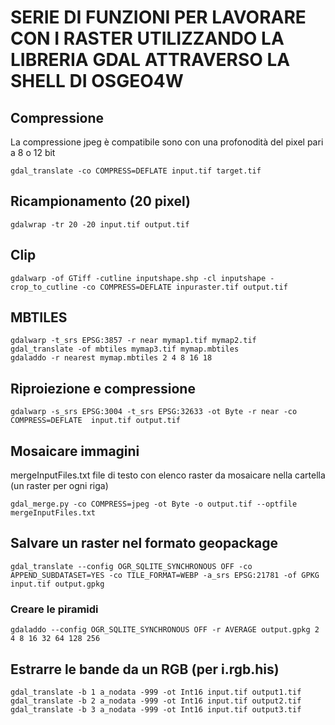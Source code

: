 # SERIE DI FUNZIONI PER LAVORARE CON I RASTER UTILIZZANDO LA LIBRERIA GDAL ATTRAVERSO LA SHELL DI OSGEO4W
## Compressione
La compressione jpeg è compatibile sono con una profonodità del pixel pari a 8 o 12 bit
```
gdal_translate -co COMPRESS=DEFLATE input.tif target.tif
```

## Ricampionamento (20 pixel)
```
gdalwrap -tr 20 -20 input.tif output.tif
```

## Clip
```
gdalwarp -of GTiff -cutline inputshape.shp -cl inputshape -crop_to_cutline -co COMPRESS=DEFLATE inpuraster.tif output.tif
```

## MBTILES
```
gdalwarp -t_srs EPSG:3857 -r near mymap1.tif mymap2.tif
gdal_translate -of mbtiles mymap3.tif mymap.mbtiles
gdaladdo -r nearest mymap.mbtiles 2 4 8 16 18
```

## Riproiezione e compressione
```
gdalwarp -s_srs EPSG:3004 -t_srs EPSG:32633 -ot Byte -r near -co COMPRESS=DEFLATE  input.tif output.tif
```

## Mosaicare immagini
mergeInputFiles.txt file di testo con elenco raster da mosaicare nella cartella (un raster per ogni riga)
```
gdal_merge.py -co COMPRESS=jpeg -ot Byte -o output.tif --optfile mergeInputFiles.txt
```
## Salvare un raster nel formato geopackage
```
gdal_translate --config OGR_SQLITE_SYNCHRONOUS OFF -co  APPEND_SUBDATASET=YES -co TILE_FORMAT=WEBP -a_srs EPSG:21781 -of GPKG input.tif output.gpkg
```
### Creare le piramidi
```
gdaladdo --config OGR_SQLITE_SYNCHRONOUS OFF -r AVERAGE output.gpkg 2 4 8 16 32 64 128 256
```

## Estrarre le bande da un RGB (per i.rgb.his)
```
gdal_translate -b 1 a_nodata -999 -ot Int16 input.tif output1.tif
gdal_translate -b 2 a_nodata -999 -ot Int16 input.tif output2.tif
gdal_translate -b 3 a_nodata -999 -ot Int16 input.tif output3.tif
```
